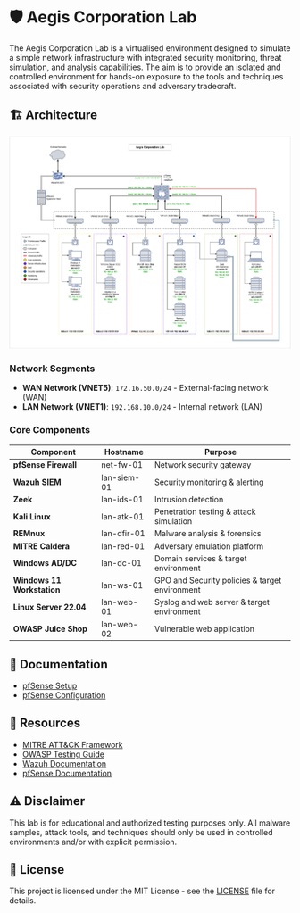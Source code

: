 # 🛡️ Aegis Corporation Lab

The Aegis Corporation Lab is a virtualised environment designed to simulate a simple network infrastructure with integrated security monitoring, threat simulation, and analysis capabilities. The aim is to provide an isolated and controlled environment for hands-on exposure to the tools and techniques associated with security operations and adversary tradecraft.

## 🏗️ Architecture

![Lab Network Diagram](assets/lab-diagram-v3.0.png)

### Network Segments
- **WAN Network (VNET5)**: `172.16.50.0/24` - External-facing network (WAN)
- **LAN Network (VNET1)**: `192.168.10.0/24` - Internal network (LAN)

### Core Components

| Component                  | Hostname    | Purpose                                        |
| -------------------------- | ----------- | ---------------------------------------------- |
| **pfSense Firewall**       | net-fw-01   | Network security gateway                       |
| **Wazuh SIEM**             | lan-siem-01 | Security monitoring & alerting                 |
| **Zeek**                   | lan-ids-01  | Intrusion detection                            |
| **Kali Linux**             | lan-atk-01  | Penetration testing & attack simulation        |
| **REMnux**                 | lan-dfir-01 | Malware analysis & forensics                   |
| **MITRE Caldera**          | lan-red-01  | Adversary emulation platform                   |
| **Windows AD/DC**          | lan-dc-01   | Domain services & target environment           |
| **Windows 11 Workstation** | lan-ws-01   | GPO and Security policies & target environment |
| **Linux Server 22.04**     | lan-web-01  | Syslog and web server & target environment     |
| **OWASP Juice Shop**       | lan-web-02  | Vulnerable web application                     |

## 📖 Documentation

- [pfSense Setup](docs/pfsense/pfsense-setup.md)
- [pfSense Configuration](docs/pfsense/pfsense-configuration.md)

## 🔗 Resources

- [MITRE ATT&CK Framework](https://attack.mitre.org/)
- [OWASP Testing Guide](https://owasp.org/www-project-web-security-testing-guide/)
- [Wazuh Documentation](https://documentation.wazuh.com/)
- [pfSense Documentation](https://docs.netgate.com/pfsense/en/latest/)

## ⚠️ Disclaimer

This lab is for educational and authorized testing purposes only. All malware samples, attack tools, and techniques should only be used in controlled environments and/or with explicit permission.

## 📄 License

This project is licensed under the MIT License - see the [LICENSE](LICENSE) file for details.
